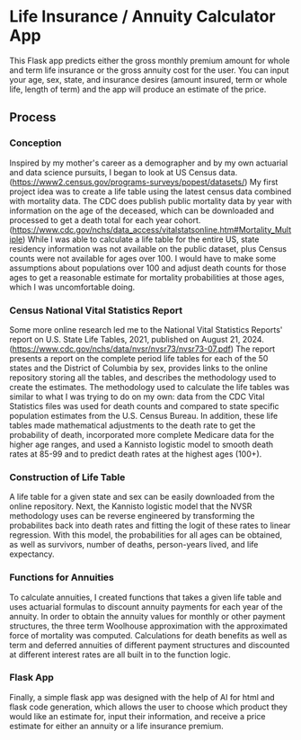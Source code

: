 # Life Insurance / Annuity Calculator App

This Flask app predicts either the gross monthly premium amount for whole and term life insurance or the gross annuity cost for the user.
You can input your age, sex, state, and insurance desires (amount insured, term or whole life, length of term) and the app will produce an estimate of the price.

## Process

### Conception
Inspired by my mother's career as a demographer and by my own actuarial and data science pursuits, I began to look at US Census data. (https://www2.census.gov/programs-surveys/popest/datasets/)
My first project idea was to create a life table using the latest census data combined with mortality data.
The CDC does publish public mortality data by year with information on the age of the deceased, which can be downloaded and processed to get a death total for each year cohort. (https://www.cdc.gov/nchs/data_access/vitalstatsonline.htm#Mortality_Multiple)
While I was able to calculate a life table for the entire US, state residency information was not available on the public dataset, plus Census counts were not available for ages over 100.
I would have to make some assumptions about populations over 100 and adjust death counts for those ages to get a reasonable estimate for mortality probabilities at those ages, which I was uncomfortable doing.

### Census National Vital Statistics Report
Some more online research led me to the National Vital Statistics Reports' report on U.S. State Life Tables, 2021, published on August 21, 2024. (https://www.cdc.gov/nchs/data/nvsr/nvsr73/nvsr73-07.pdf)
The report presents a report on the complete period life tables for each of the 50 states and the District of Columbia by sex, provides links to the online repository storing all the tables,
and describes the methodology used to create the estimates.
The methodology used to calculate the life tables was similar to what I was trying to do on my own: 
data from the CDC Vital Statistics files was used for death counts and compared to state specific population estimates from the U.S. Census Bureau.
In addition, these life tables made mathematical adjustments to the death rate to get the probability of death, incorporated more complete Medicare data for the higher age ranges,
and used a Kannisto logistic model to smooth death rates at 85-99 and to predict death rates at the highest ages (100+).

### Construction of Life Table
A life table for a given state and sex can be easily downloaded from the online repository. Next, the Kannisto logistic model that the NVSR methodology uses can be reverse engineered by transforming
the probabilites back into death rates and fitting the logit of these rates to linear regression. With this model, the probabilities for all ages can be obtained, as well as
survivors, number of deaths, person-years lived, and life expectancy.

### Functions for Annuities
To calculate annuities, I created functions that takes a given life table and uses actuarial formulas to discount annuity payments for each year of the annuity.
In order to obtain the annuity values for monthly or other payment structures, the three term Woolhouse approximation with the approximated force of mortality was computed.
Calculations for death benefits as well as term and deferred annuities of different payment structures and discounted at different interest rates are all built in to the function logic.

### Flask App
Finally, a simple flask app was designed with the help of AI for html and flask code generation, which allows the user to choose which product they would like an estimate for,
input their information, and receive a price estimate for either an annuity or a life insurance premium.
